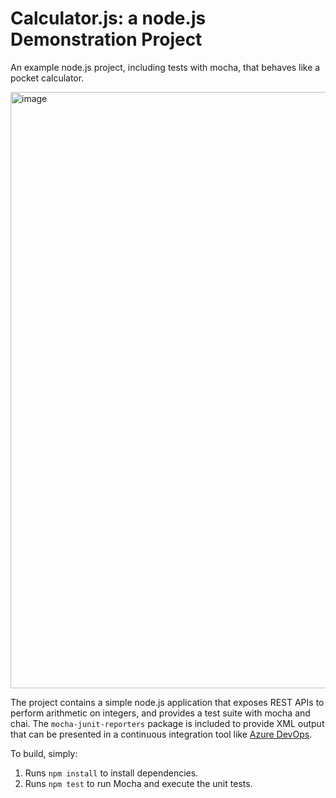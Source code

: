 Calculator.js: a node.js Demonstration Project
==============================================
An example node.js project, including tests with mocha, that behaves like
a pocket calculator.

<img width="954" alt="image" src="https://github.com/MuhammadQasimFuzail/calculator/assets/58514153/824be835-8972-4431-8d7f-b0d52a065ace">

The project contains a simple node.js application that exposes REST APIs
to perform arithmetic on integers, and provides a test suite with mocha
and chai.  The `mocha-junit-reporters` package is included to provide XML
output that can be presented in a continuous integration tool like
[Azure DevOps](https://azure.com/devops).

To build, simply:

1. Runs `npm install` to install dependencies.
2. Runs `npm test` to run Mocha and execute the unit tests.

